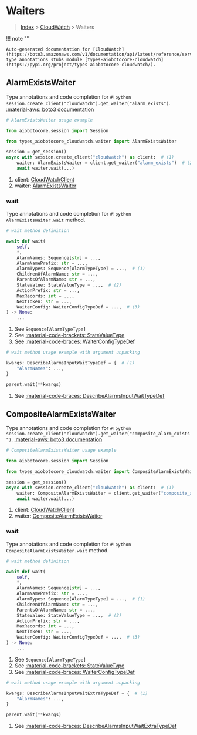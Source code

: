 # Waiters

> [Index](../README.md) > [CloudWatch](./README.md) > Waiters

!!! note ""

    Auto-generated documentation for [CloudWatch](https://boto3.amazonaws.com/v1/documentation/api/latest/reference/services/cloudwatch.html#cloudwatch)
    type annotations stubs module [types-aiobotocore-cloudwatch](https://pypi.org/project/types-aiobotocore-cloudwatch/).

## AlarmExistsWaiter

Type annotations and code completion for `#!python session.create_client("cloudwatch").get_waiter("alarm_exists")`.
[:material-aws: boto3 documentation](https://boto3.amazonaws.com/v1/documentation/api/latest/reference/services/cloudwatch/waiter/AlarmExists.html#CloudWatch.Waiter.AlarmExists)

```python
# AlarmExistsWaiter usage example

from aiobotocore.session import Session

from types_aiobotocore_cloudwatch.waiter import AlarmExistsWaiter

session = get_session()
async with session.create_client("cloudwatch") as client:  # (1)
    waiter: AlarmExistsWaiter = client.get_waiter("alarm_exists")  # (2)
    await waiter.wait(...)
```

1. client: [CloudWatchClient](./client.md)
2. waiter: [AlarmExistsWaiter](./waiters.md#alarmexistswaiter)


### wait

Type annotations and code completion for `#!python AlarmExistsWaiter.wait` method.

```python
# wait method definition

await def wait(
    self,
    *,
    AlarmNames: Sequence[str] = ...,
    AlarmNamePrefix: str = ...,
    AlarmTypes: Sequence[AlarmTypeType] = ...,  # (1)
    ChildrenOfAlarmName: str = ...,
    ParentsOfAlarmName: str = ...,
    StateValue: StateValueType = ...,  # (2)
    ActionPrefix: str = ...,
    MaxRecords: int = ...,
    NextToken: str = ...,
    WaiterConfig: WaiterConfigTypeDef = ...,  # (3)
) -> None:
    ...
```

1. See `Sequence[AlarmTypeType]`
2. See [:material-code-brackets: StateValueType](./literals.md#statevaluetype)
3. See [:material-code-braces: WaiterConfigTypeDef](./type_defs.md#waiterconfigtypedef)


```python
# wait method usage example with argument unpacking

kwargs: DescribeAlarmsInputWaitTypeDef = {  # (1)
    "AlarmNames": ...,
}

parent.wait(**kwargs)
```

1. See [:material-code-braces: DescribeAlarmsInputWaitTypeDef](./type_defs.md#describealarmsinputwaittypedef)
## CompositeAlarmExistsWaiter

Type annotations and code completion for `#!python session.create_client("cloudwatch").get_waiter("composite_alarm_exists")`.
[:material-aws: boto3 documentation](https://boto3.amazonaws.com/v1/documentation/api/latest/reference/services/cloudwatch/waiter/CompositeAlarmExists.html#CloudWatch.Waiter.CompositeAlarmExists)

```python
# CompositeAlarmExistsWaiter usage example

from aiobotocore.session import Session

from types_aiobotocore_cloudwatch.waiter import CompositeAlarmExistsWaiter

session = get_session()
async with session.create_client("cloudwatch") as client:  # (1)
    waiter: CompositeAlarmExistsWaiter = client.get_waiter("composite_alarm_exists")  # (2)
    await waiter.wait(...)
```

1. client: [CloudWatchClient](./client.md)
2. waiter: [CompositeAlarmExistsWaiter](./waiters.md#compositealarmexistswaiter)


### wait

Type annotations and code completion for `#!python CompositeAlarmExistsWaiter.wait` method.

```python
# wait method definition

await def wait(
    self,
    *,
    AlarmNames: Sequence[str] = ...,
    AlarmNamePrefix: str = ...,
    AlarmTypes: Sequence[AlarmTypeType] = ...,  # (1)
    ChildrenOfAlarmName: str = ...,
    ParentsOfAlarmName: str = ...,
    StateValue: StateValueType = ...,  # (2)
    ActionPrefix: str = ...,
    MaxRecords: int = ...,
    NextToken: str = ...,
    WaiterConfig: WaiterConfigTypeDef = ...,  # (3)
) -> None:
    ...
```

1. See `Sequence[AlarmTypeType]`
2. See [:material-code-brackets: StateValueType](./literals.md#statevaluetype)
3. See [:material-code-braces: WaiterConfigTypeDef](./type_defs.md#waiterconfigtypedef)


```python
# wait method usage example with argument unpacking

kwargs: DescribeAlarmsInputWaitExtraTypeDef = {  # (1)
    "AlarmNames": ...,
}

parent.wait(**kwargs)
```

1. See [:material-code-braces: DescribeAlarmsInputWaitExtraTypeDef](./type_defs.md#describealarmsinputwaitextratypedef)
